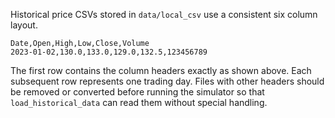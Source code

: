 Historical price CSVs stored in `data/local_csv` use a consistent six column layout.

```
Date,Open,High,Low,Close,Volume
2023-01-02,130.0,133.0,129.0,132.5,123456789
```

The first row contains the column headers exactly as shown above.  Each subsequent
row represents one trading day.  Files with other headers should be removed or
converted before running the simulator so that `load_historical_data` can read
them without special handling.

